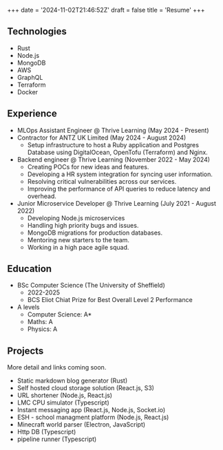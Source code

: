 +++
date = '2024-11-02T21:46:52Z'
draft = false
title = 'Resume'
+++


## Technologies 
- Rust
- Node.js
- MongoDB
- AWS 
- GraphQL
- Terraform
- Docker

## Experience
- MLOps Assistant Engineer @ Thrive Learning (May 2024 - Present)
  <!-- TODO: add -->
- Contractor for ANTZ UK Limited (May 2024 - August 2024)
  - Setup infrastructure to host a Ruby application and Postgres Database using DigitalOcean, OpenTofu (Terraform) and Nginx.
- Backend engineer @ Thrive Learning (November 2022 - May 2024)
  - Creating POCs for new ideas and features. 
  - Developing a HR system integration for syncing user information.
  - Resolving critical vulnerabilities across our services. 
  - Improving the performance of API queries to reduce latency and overhead. 
- Junior Microservice Developer @ Thrive Learning (July 2021 - August 2022)
  - Developing Node.js microservices
  - Handling high priority bugs and issues. 
  - MongoDB migrations for production databases.
  - Mentoring new starters to the team. 
  - Working in a high pace agile squad.

## Education
- BSc Computer Science (The University of Sheffield)
  - 2022-2025
  - BCS Eliot Chiat Prize for Best Overall Level 2 Performance
- A levels
  - Computer Science: A*
  - Maths: A
  - Physics: A

## Projects
More detail and links coming soon.
- Static markdown blog generator (Rust)
- Self hosted cloud storage solution (React.js, S3)
- URL shortener (Node.js, React.js)
- LMC CPU simulator (Typescript)
- Instant messaging app (React.js, Node.js, Socket.io)
- ESH - school managment platform (Node.js, React.js)
- Minecraft world parser (Electron, JavaScript)
- Http DB (Typescript)
- pipeline runner (Typescript)
